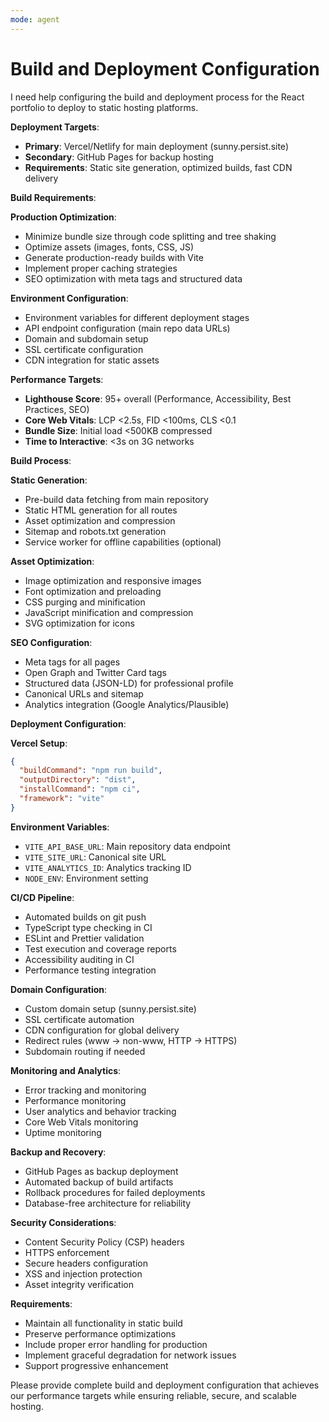 ```yaml
---
mode: agent
---
```


# Build and Deployment Configuration

I need help configuring the build and deployment process for the React portfolio to deploy to static hosting platforms.

**Deployment Targets**:

- **Primary**: Vercel/Netlify for main deployment (sunny.persist.site)
- **Secondary**: GitHub Pages for backup hosting
- **Requirements**: Static site generation, optimized builds, fast CDN delivery

**Build Requirements**:

**Production Optimization**:

- Minimize bundle size through code splitting and tree shaking
- Optimize assets (images, fonts, CSS, JS)
- Generate production-ready builds with Vite
- Implement proper caching strategies
- SEO optimization with meta tags and structured data

**Environment Configuration**:

- Environment variables for different deployment stages
- API endpoint configuration (main repo data URLs)
- Domain and subdomain setup
- SSL certificate configuration
- CDN integration for static assets

**Performance Targets**:

- **Lighthouse Score**: 95+ overall (Performance, Accessibility, Best Practices, SEO)
- **Core Web Vitals**: LCP <2.5s, FID <100ms, CLS <0.1
- **Bundle Size**: Initial load <500KB compressed
- **Time to Interactive**: <3s on 3G networks

**Build Process**:

**Static Generation**:

- Pre-build data fetching from main repository
- Static HTML generation for all routes
- Asset optimization and compression
- Sitemap and robots.txt generation
- Service worker for offline capabilities (optional)

**Asset Optimization**:

- Image optimization and responsive images
- Font optimization and preloading
- CSS purging and minification
- JavaScript minification and compression
- SVG optimization for icons

**SEO Configuration**:

- Meta tags for all pages
- Open Graph and Twitter Card tags
- Structured data (JSON-LD) for professional profile
- Canonical URLs and sitemap
- Analytics integration (Google Analytics/Plausible)

**Deployment Configuration**:

**Vercel Setup**:

```json
{
  "buildCommand": "npm run build",
  "outputDirectory": "dist",
  "installCommand": "npm ci",
  "framework": "vite"
}
```

**Environment Variables**:

- `VITE_API_BASE_URL`: Main repository data endpoint
- `VITE_SITE_URL`: Canonical site URL
- `VITE_ANALYTICS_ID`: Analytics tracking ID
- `NODE_ENV`: Environment setting

**CI/CD Pipeline**:

- Automated builds on git push
- TypeScript type checking in CI
- ESLint and Prettier validation
- Test execution and coverage reports
- Accessibility auditing in CI
- Performance testing integration

**Domain Configuration**:

- Custom domain setup (sunny.persist.site)
- SSL certificate automation
- CDN configuration for global delivery
- Redirect rules (www → non-www, HTTP → HTTPS)
- Subdomain routing if needed

**Monitoring and Analytics**:

- Error tracking and monitoring
- Performance monitoring
- User analytics and behavior tracking
- Core Web Vitals monitoring
- Uptime monitoring

**Backup and Recovery**:

- GitHub Pages as backup deployment
- Automated backup of build artifacts
- Rollback procedures for failed deployments
- Database-free architecture for reliability

**Security Considerations**:

- Content Security Policy (CSP) headers
- HTTPS enforcement
- Secure headers configuration
- XSS and injection protection
- Asset integrity verification

**Requirements**:

- Maintain all functionality in static build
- Preserve performance optimizations
- Include proper error handling for production
- Implement graceful degradation for network issues
- Support progressive enhancement

Please provide complete build and deployment configuration that achieves our performance targets while ensuring reliable, secure, and scalable hosting.
